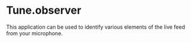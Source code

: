 # Tune.observer 

This application can be used to identify various elements of the live feed from your microphone.

